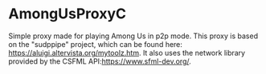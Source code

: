 # AmongUsProxyC
Simple proxy made for playing Among Us in p2p mode.
This proxy is based on the "sudppipe" project, which can be found here: https://aluigi.altervista.org/mytoolz.htm. It also uses the network library provided by the CSFML API:https://www.sfml-dev.org/.
